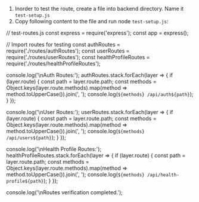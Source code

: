1. Inorder to test the route, create a file into backend directory. Name it `test-setup.js`
2. Copy following content to the file and run node `test-setup.js`:

// test-routes.js
const express = require('express');
const app = express();

// Import routes for testing
const authRoutes = require('./routes/authRoutes');
const userRoutes = require('./routes/userRoutes');
const healthProfileRoutes = require('./routes/healthProfileRoutes');

console.log('\nAuth Routes:');
authRoutes.stack.forEach(layer => {
  if (layer.route) {
    const path = layer.route.path;
    const methods = Object.keys(layer.route.methods).map(method => method.toUpperCase()).join(', ');
    console.log(`${methods} /api/auth${path}`);
  }
});

console.log('\nUser Routes:');
userRoutes.stack.forEach(layer => {
  if (layer.route) {
    const path = layer.route.path;
    const methods = Object.keys(layer.route.methods).map(method => method.toUpperCase()).join(', ');
    console.log(`${methods} /api/users${path}`);
  }
});

console.log('\nHealth Profile Routes:');
healthProfileRoutes.stack.forEach(layer => {
  if (layer.route) {
    const path = layer.route.path;
    const methods = Object.keys(layer.route.methods).map(method => method.toUpperCase()).join(', ');
    console.log(`${methods} /api/health-profile${path}`);
  }
});

console.log('\nRoutes verification completed.');
